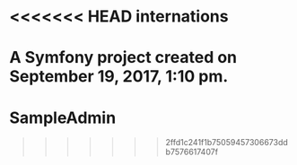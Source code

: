 <<<<<<< HEAD
internations
============

A Symfony project created on September 19, 2017, 1:10 pm.
=======
# SampleAdmin
>>>>>>> 2ffd1c241f1b75059457306673ddb7576617407f
